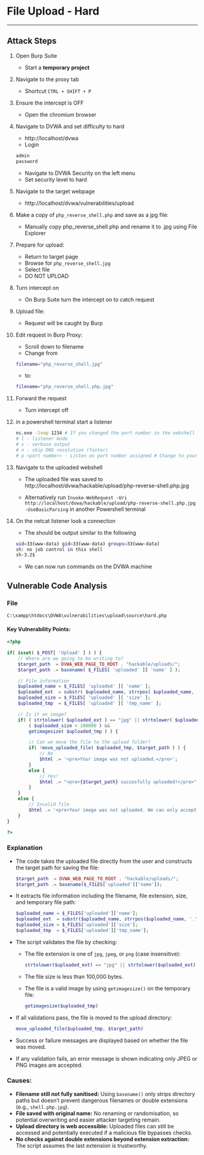 # File Upload - Hard

---

## Attack Steps

1. Open Burp Suite

    - Start a **temporary project**

2. Navigate to the proxy tab
    - Shortcut `CTRL + SHIFT + P`

3. Ensure the intercept is OFF 
    - Open the chromium browser

4. Navigate to DVWA and set difficulty to hard 

    - http://localhost/dvwa
    - Login
    ```bash 
    admin
    password
    ```
    - Navigate to DVWA Security on the left menu 
    - Set security level to hard

5. Navigate to the target webpage 
    - http://localhost/dvwa/vulnerabilities/upload

6. Make a copy of `php_reverse_shell.php` and save as a jpg file:
    
    - Manually copy php_reverse_shell.php and rename it to .jpg using File Explorer

7. Prepare for upload:
    
    - Return to target page
    - Browse for `php_reverse_shell.jpg`
    - Select file 
    - DO NOT UPLOAD 

8. Turn intercept on 

    - On Burp Suite turn the intercept on to catch request

9. Upload file:

    - Request will be caught by Burp

10. Edit request in Burp Proxy: 
    
    - Scroll down to filename
    - Change from
    ```bash 
    filename="php_reverse_shell.jpg"
    ```
    - to:
    ```bash 
    filename="php_reverse_shell.php.jpg"
    ```
    
11. Forward the request

    - Turn intercept off

12. in a powershell terminal start a listener 

    ```bash 
    nc.exe -lvnp 1234 # If you changed the port number in the webshell file then change it here 
    # l - listener mode
    # v - verbose output 
    # n - skip DNS resolution (faster) 
    # p <port number> - Listen on port number assigned # Change to your port number
    ```

13. Navigate to the uploaded webshell 

    - The uploaded file was saved to http://localhost/dvwa/hackable/upload/php-reverse-shell.php.jpg

    - Alternatively run `Invoke-WebRequest -Uri http://localhost/dvwa/hackable/upload/php-reverse-shell.php.jpg -UseBasicParsing` in another Powershell terminal

14. On the netcat listener look a connection
    
    - The should be output similar to the following 
    ```bash 
    uid=33(www-data) gid=33(www-data) groups=33(www-data)
    sh: no job control in this shell 
    sh-3.2$ 
    ```

    - We can now run commands on the DVWA machine

## Vulnerable Code Analysis


### File 
`C:\xampp\htdocs\DVWA\vulnerabilities\upload\source\hard.php`

#### Key Vulnerability Points:

```php 
<?php

if( isset( $_POST[ 'Upload' ] ) ) {
	// Where are we going to be writing to?
	$target_path  = DVWA_WEB_PAGE_TO_ROOT . "hackable/uploads/";
	$target_path .= basename( $_FILES[ 'uploaded' ][ 'name' ] );

	// File information
	$uploaded_name = $_FILES[ 'uploaded' ][ 'name' ];
	$uploaded_ext  = substr( $uploaded_name, strrpos( $uploaded_name, '.' ) + 1);
	$uploaded_size = $_FILES[ 'uploaded' ][ 'size' ];
	$uploaded_tmp  = $_FILES[ 'uploaded' ][ 'tmp_name' ];

	// Is it an image?
	if( ( strtolower( $uploaded_ext ) == "jpg" || strtolower( $uploaded_ext ) == "jpeg" || strtolower( $uploaded_ext ) == "png" ) &&
		( $uploaded_size < 100000 ) &&
		getimagesize( $uploaded_tmp ) ) {

		// Can we move the file to the upload folder?
		if( !move_uploaded_file( $uploaded_tmp, $target_path ) ) {
			// No
			$html .= '<pre>Your image was not uploaded.</pre>';
		}
		else {
			// Yes!
			$html .= "<pre>{$target_path} succesfully uploaded!</pre>";
		}
	}
	else {
		// Invalid file
		$html .= '<pre>Your image was not uploaded. We can only accept JPEG or PNG images.</pre>';
	}
}

?>
```

### Explanation

- The code takes the uploaded file directly from the user and constructs the target path for saving the file:

    ```php
    $target_path  = DVWA_WEB_PAGE_TO_ROOT . "hackable/uploads/";
    $target_path .= basename($_FILES['uploaded']['name']);
    ```

- It extracts file information including the filename, file extension, size, and temporary file path:

    ```php
    $uploaded_name = $_FILES['uploaded']['name'];
    $uploaded_ext  = substr($uploaded_name, strrpos($uploaded_name, '.') + 1);
    $uploaded_size = $_FILES['uploaded']['size'];
    $uploaded_tmp  = $_FILES['uploaded']['tmp_name'];
    ```

- The script validates the file by checking:

  - The file extension is one of `jpg`, `jpeg`, or `png` (case insensitive):

    ```php
    strtolower($uploaded_ext) == "jpg" || strtolower($uploaded_ext) == "jpeg" || strtolower($uploaded_ext) == "png"
    ```

  - The file size is less than 100,000 bytes.

  - The file is a valid image by using `getimagesize()` on the temporary file:

    ```php
    getimagesize($uploaded_tmp)
    ```

- If all validations pass, the file is moved to the upload directory:

    ```php
    move_uploaded_file($uploaded_tmp, $target_path)
    ```

- Success or failure messages are displayed based on whether the file was moved.

- If any validation fails, an error message is shown indicating only JPEG or PNG images are accepted.

### Causes:

- **Filename still not fully sanitised:** Using `basename()` only strips directory paths but doesn’t prevent dangerous filenames or double extensions (e.g., `shell.php.jpg`).
- **File saved with original name:** No renaming or randomisation, so potential overwriting and easier attacker targeting remain.
- **Upload directory is web accessible:** Uploaded files can still be accessed and potentially executed if a malicious file bypasses checks.
- **No checks against double extensions beyond extension extraction:** The script assumes the last extension is trustworthy.

